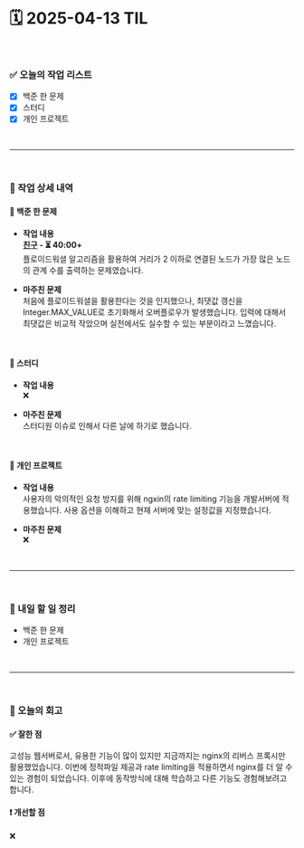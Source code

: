 # 🗓️ 2025-04-13 TIL

<br>

### ✅ 오늘의 작업 리스트  
- [x] 백준 한 문제
- [x] 스터디
- [x] 개인 프로젝트

<br>

---

<br>

### 📌 작업 상세 내역  

#### 🔹 백준 한 문제
- **작업 내용**<br>
**[친구](https://www.acmicpc.net/problem/1058) - ⏳ 40:00+**<br>
플로이드워셜 알고리즘을 활용하여 거리가 2 이하로 연결된 노드가 가장 많은 노드의 관계 수를 출력하는 문제였습니다.

- **마주친 문제**<br>
처음에 플로이드워셜을 활용한다는 것을 인지했으나, 최댓값 갱신을 Integer.MAX_VALUE로 초기화해서 오버플로우가 발생했습니다. 입력에 대해서 최댓값은 비교적 작았으며 실전에서도 실수할 수 있는 부분이라고 느꼈습니다.

<br>

#### 🔹 스터디
- **작업 내용**<br>
❌

- **마주친 문제**<br>
스터디원 이슈로 인해서 다른 날에 하기로 했습니다.

<br>

#### 🔹 개인 프로젝트
- **작업 내용**<br>
사용자의 악의적인 요청 방지를 위해 ngxin의 rate limiting 기능을 개발서버에 적용했습니다. 사용 옵션을 이해하고 현재 서버에 맞는 설정값을 지정했습니다.

- **마주친 문제**<br>
❌

<br>

---

<br>

### 🚀 내일 할 일 정리  

- 백준 한 문제
- 개인 프로젝트

<br>

---

<br>

### 🧐 오늘의 회고  

#### ✅ 잘한 점
고성능 웹서버로서, 유용한 기능이 많이 있지만 지금까지는 nginx의 리버스 프록시만 활용했었습니다. 이번에 정적파일 제공과 rate limiting을 적용하면서 nginx를 더 알 수 있는 경험이 되었습니다. 이후에 동작방식에 대해 학습하고 다른 기능도 경험해보려고 합니다.

#### ❗ 개선할 점
❌



<br><br><br>